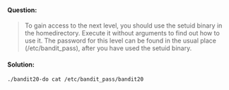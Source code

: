 #### Question:
>To gain access to the next level, you should use the setuid binary in the homedirectory. Execute it without arguments to 
>find out how to use it. The password for this level can be found in the usual place (/etc/bandit_pass), after you have used 
>the setuid binary.


#### Solution:
```
./bandit20-do cat /etc/bandit_pass/bandit20
```
